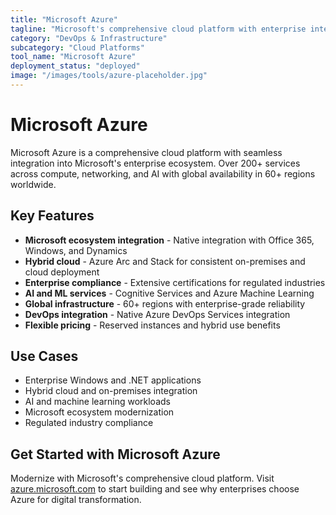 ```yaml
---
title: "Microsoft Azure"
tagline: "Microsoft's comprehensive cloud platform with enterprise integration"
category: "DevOps & Infrastructure"
subcategory: "Cloud Platforms"
tool_name: "Microsoft Azure"
deployment_status: "deployed"
image: "/images/tools/azure-placeholder.jpg"
---
```


# Microsoft Azure

Microsoft Azure is a comprehensive cloud platform with seamless integration into Microsoft's enterprise ecosystem. Over 200+ services across compute, networking, and AI with global availability in 60+ regions worldwide.

## Key Features

- **Microsoft ecosystem integration** - Native integration with Office 365, Windows, and Dynamics
- **Hybrid cloud** - Azure Arc and Stack for consistent on-premises and cloud deployment
- **Enterprise compliance** - Extensive certifications for regulated industries
- **AI and ML services** - Cognitive Services and Azure Machine Learning
- **Global infrastructure** - 60+ regions with enterprise-grade reliability
- **DevOps integration** - Native Azure DevOps Services integration
- **Flexible pricing** - Reserved instances and hybrid use benefits

## Use Cases

- Enterprise Windows and .NET applications
- Hybrid cloud and on-premises integration
- AI and machine learning workloads
- Microsoft ecosystem modernization
- Regulated industry compliance

## Get Started with Microsoft Azure

Modernize with Microsoft's comprehensive cloud platform. Visit [azure.microsoft.com](https://azure.microsoft.com) to start building and see why enterprises choose Azure for digital transformation.
